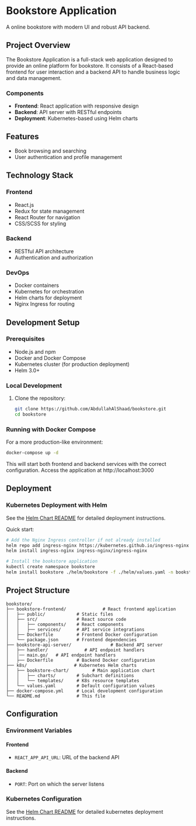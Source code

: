 # Bookstore Application

A  online bookstore with modern UI and robust API backend.

## Project Overview

The Bookstore Application is a full-stack web application designed to provide an online platform for bookstore. It consists of a React-based frontend for user interaction and a backend API to handle business logic and data management.

### Components

- **Frontend**: React application with responsive design
- **Backend**: API server with RESTful endpoints
- **Deployment**: Kubernetes-based using Helm charts

## Features

- Book browsing and searching
- User authentication and profile management

## Technology Stack

### Frontend
- React.js
- Redux for state management
- React Router for navigation
- CSS/SCSS for styling

### Backend
- RESTful API architecture
- Authentication and authorization

### DevOps
- Docker containers
- Kubernetes for orchestration
- Helm charts for deployment
- Nginx Ingress for routing

## Development Setup

### Prerequisites

- Node.js and npm
- Docker and Docker Compose
- Kubernetes cluster (for production deployment)
- Helm 3.0+

### Local Development

1. Clone the repository:
   ```bash
   git clone https://github.com/AbdullahAlShaad/bookstore.git
   cd bookstore
   ```

### Running with Docker Compose

For a more production-like environment:

```bash
docker-compose up -d
```

This will start both frontend and backend services with the correct configuration. Access the application at http://localhost:3000

## Deployment

### Kubernetes Deployment with Helm

See the [Helm Chart README](./k8s/bookstore-chart/README.md) for detailed deployment instructions.

Quick start:

```bash
# Add the Nginx Ingress controller if not already installed
helm repo add ingress-nginx https://kubernetes.github.io/ingress-nginx
helm install ingress-nginx ingress-nginx/ingress-nginx

# Install the bookstore application
kubectl create namespace bookstore
helm install bookstore ./helm/bookstore -f ./helm/values.yaml -n bookstore
```

## Project Structure

```
bookstore/
├── bookstore-frontend/              # React frontend application
│   ├── public/            # Static files
│   ├── src/               # React source code
│   │   ├── components/    # React components
│   │   ├── services/      # API service integrations
│   ├── Dockerfile         # Frontend Docker configuration
│   └── package.json       # Frontend dependencies
├── bookstore-api-server/               # Backend API server
│   ├── handler/              # API endpoint handlers
│   │── main.go/   # API endpoint handlers
│   ├── Dockerfile         # Backend Docker configuration
├── k8s/                  # Kubernetes Helm charts
│   ├── bookstore-chart/         # Main application chart
│   │   ├── charts/        # Subchart definitions
│   │   └── templates/     # K8s resource templates
│   └── values.yaml        # Default configuration values
├── docker-compose.yml     # Local development configuration
└── README.md              # This file
```

## Configuration

### Environment Variables

#### Frontend
- `REACT_APP_API_URL`: URL of the backend API

#### Backend
- `PORT`: Port on which the server listens

### Kubernetes Configuration

See the [Helm Chart README](./k8s/bookstore-chart/README.md) for detailed kubernetes deployment instructions.
